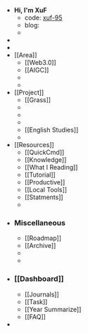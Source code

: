 - **Hi, I'm XuF**
	- code: [xuf-95](https://xuf-95.github.io/logseq-notes-repo/#/page/contents)
	- blog:
	-
-
-
- [[Area]]
	- [[Web3.0]]
	- [[AIGC]]
	-
	-
- [[Project]]
	- [[Grass]]
	-
	-
	-
	- [[English Studies]]
	-
- [[Resources]]
	- [[QuickCmd]]
	- [[Knowledge]]
	- [[What I Reading]]
	- [[Tutorial]]
	- [[Productive]]
	- [[Local Tools]]
	- [[Statments]]
	-
- ### Miscellaneous
	- [[Roadmap]]
	- [[Archive]]
	-
	-
- ### [[Dashboard]]
	- [[Journals]]
	- [[Task]]
	- [[Year Summarize]]
	- [[FAQ]]
-